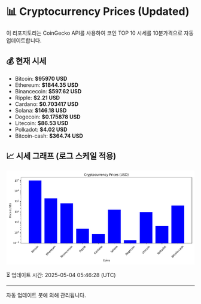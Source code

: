 
# 📊 Cryptocurrency Prices (Updated)

이 리포지토리는 CoinGecko API를 사용하여 코인 TOP 10 시세를 10분가격으로 자동 업데이트합니다.

## 💰 현재 시세
- Bitcoin: **$95970 USD**
- Ethereum: **$1844.35 USD**
- Binancecoin: **$597.62 USD**
- Ripple: **$2.21 USD**
- Cardano: **$0.703417 USD**
- Solana: **$146.18 USD**
- Dogecoin: **$0.175878 USD**
- Litecoin: **$86.53 USD**
- Polkadot: **$4.02 USD**
- Bitcoin-cash: **$364.74 USD**

## 📈 시세 그래프 (로그 스케일 적용)
![Crypto Prices](crypto_prices.png)

⏳ 업데이트 시간: 2025-05-04 05:46:28 (UTC)

---
자동 업데이트 봇에 의해 관리됩니다.

